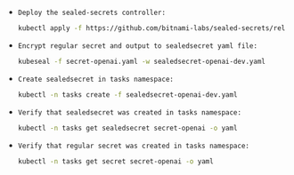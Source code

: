 - `Deploy the sealed-secrets controller:`
  ```bash
  kubectl apply -f https://github.com/bitnami-labs/sealed-secrets/releases/download/v0.27.1/controller.yaml
  ```
- `Encrypt regular secret and output to sealedsecret yaml file:`
  ```bash
  kubeseal -f secret-openai.yaml -w sealedsecret-openai-dev.yaml
  ```
- `Create sealedsecret in tasks namespace:`
  ```bash
  kubectl -n tasks create -f sealedsecret-openai-dev.yaml
  ```
- `Verify that sealedsecret was created in tasks namespace:`
  ```bash
  kubectl -n tasks get sealedsecret secret-openai -o yaml
  ```
- `Verify that regular secret was created in tasks namespace:`
  ```bash
  kubectl -n tasks get secret secret-openai -o yaml
  ```

